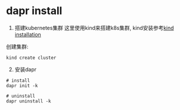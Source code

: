 # dapr install

1. 搭建kubernetes集群
这里使用kind来搭建k8s集群, kind安装参考[kind installation](https://kind.sigs.k8s.io/docs/user/quick-start/#installation)

创建集群:
```shell
kind create cluster
```

2. 安装dapr
```shell
# install
dapr init -k

# uninstall
dapr uninstall -k
```
